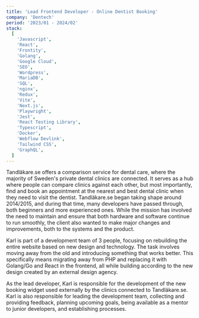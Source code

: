 ```yaml
---
title: 'Lead Frontend Developer - Online Dentist Booking'
company: 'Dentech'
period: '2023/01 - 2024/02'
stack:
  [
    'Javascript',
    'React',
    'Frontity',
    'Golang',
    'Google Cloud',
    'SEO',
    'Wordpress',
    'MariaDB',
    'SQL',
    'nginx',
    'Redux',
    'Vite',
    'Next.js',
    'Playwright',
    'Jest',
    'React Testing Library',
    'Typescript',
    'Docker',
    'Webflow Devlink',
    'Tailwind CSS',
    'GraphQL',
  ]
---
```


Tandläkare.se offers a comparison service for dental care, where the majority of Sweden's private dental clinics are connected. It serves as a hub where people can compare clinics against each other, but most importantly, find and book an appointment at the nearest and best dental clinic when they need to visit the dentist. Tandläkare.se began taking shape around 2014/2015, and during that time, many developers have passed through, both beginners and more experienced ones. While the mission has involved the need to maintain and ensure that both hardware and software continue to run smoothly, the client also wanted to make major changes and improvements, both to the systems and the product.

Karl is part of a development team of 3 people, focusing on rebuilding the entire website based on new design and technology. The task involves moving away from the old and introducing something that works better. This specifically means migrating away from PHP and replacing it with Golang/Go and React in the frontend, all while building according to the new design created by an external design agency.

As the lead developer, Karl is responsible for the development of the new booking widget used externally by the clinics connected to Tandläkare.se. Karl is also responsible for leading the development team, collecting and providing feedback, planning upcoming goals, being available as a mentor to junior developers, and establishing processes.
